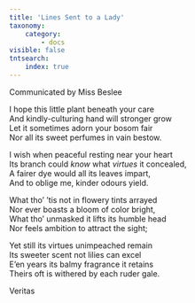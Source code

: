 ```yaml
---
title: 'Lines Sent to a Lady'
taxonomy:
    category:
        - docs
visible: false
tntsearch:
    index: true
---
```


<div class="author">Communicated by Miss Beslee</div>

I hope this little plant beneath your care  
And kindly-culturing hand will stronger grow  
Let it sometimes adorn your bosom fair  
Nor all its sweet perfumes in vain bestow.  

I wish when peaceful resting near your heart  
Its branch could *know* what *virtues* it concealed,  
A fairer dye would all its leaves impart,  
And to oblige me, kinder odours yield.  

What tho’ ’tis not in flowery tints arrayed  
Nor ever boasts a bloom of color bright,  
What tho’ unmasked it lifts its humble head  
Nor feels ambition to attract the sight;

Yet still its virtues unimpeached remain  
Its sweeter scent not lilies can excel  
E’en years its balmy fragrance it retains  
Theirs oft is withered by each ruder gale.

Veritas